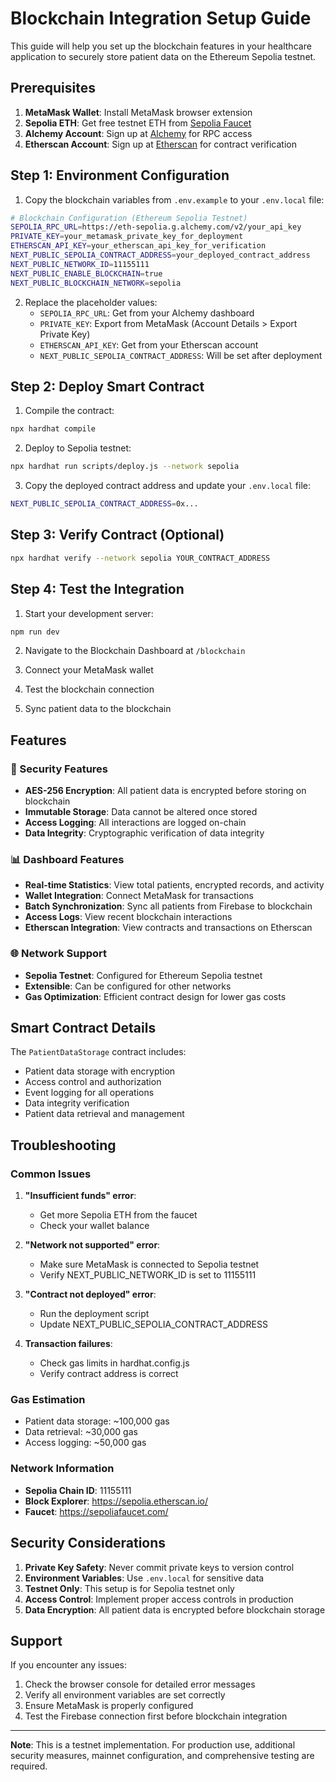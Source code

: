 # Blockchain Integration Setup Guide

This guide will help you set up the blockchain features in your healthcare application to securely store patient data on the Ethereum Sepolia testnet.

## Prerequisites

1. **MetaMask Wallet**: Install MetaMask browser extension
2. **Sepolia ETH**: Get free testnet ETH from [Sepolia Faucet](https://sepoliafaucet.com/)
3. **Alchemy Account**: Sign up at [Alchemy](https://www.alchemy.com/) for RPC access
4. **Etherscan Account**: Sign up at [Etherscan](https://etherscan.io/) for contract verification

## Step 1: Environment Configuration

1. Copy the blockchain variables from `.env.example` to your `.env.local` file:

```bash
# Blockchain Configuration (Ethereum Sepolia Testnet)
SEPOLIA_RPC_URL=https://eth-sepolia.g.alchemy.com/v2/your_api_key
PRIVATE_KEY=your_metamask_private_key_for_deployment
ETHERSCAN_API_KEY=your_etherscan_api_key_for_verification
NEXT_PUBLIC_SEPOLIA_CONTRACT_ADDRESS=your_deployed_contract_address
NEXT_PUBLIC_NETWORK_ID=11155111
NEXT_PUBLIC_ENABLE_BLOCKCHAIN=true
NEXT_PUBLIC_BLOCKCHAIN_NETWORK=sepolia
```

2. Replace the placeholder values:
   - `SEPOLIA_RPC_URL`: Get from your Alchemy dashboard
   - `PRIVATE_KEY`: Export from MetaMask (Account Details > Export Private Key)
   - `ETHERSCAN_API_KEY`: Get from your Etherscan account
   - `NEXT_PUBLIC_SEPOLIA_CONTRACT_ADDRESS`: Will be set after deployment

## Step 2: Deploy Smart Contract

1. Compile the contract:
```bash
npx hardhat compile
```

2. Deploy to Sepolia testnet:
```bash
npx hardhat run scripts/deploy.js --network sepolia
```

3. Copy the deployed contract address and update your `.env.local` file:
```bash
NEXT_PUBLIC_SEPOLIA_CONTRACT_ADDRESS=0x...
```

## Step 3: Verify Contract (Optional)

```bash
npx hardhat verify --network sepolia YOUR_CONTRACT_ADDRESS
```

## Step 4: Test the Integration

1. Start your development server:
```bash
npm run dev
```

2. Navigate to the Blockchain Dashboard at `/blockchain`

3. Connect your MetaMask wallet

4. Test the blockchain connection

5. Sync patient data to the blockchain

## Features

### 🔐 Security Features
- **AES-256 Encryption**: All patient data is encrypted before storing on blockchain
- **Immutable Storage**: Data cannot be altered once stored
- **Access Logging**: All interactions are logged on-chain
- **Data Integrity**: Cryptographic verification of data integrity

### 📊 Dashboard Features
- **Real-time Statistics**: View total patients, encrypted records, and activity
- **Wallet Integration**: Connect MetaMask for transactions
- **Batch Synchronization**: Sync all patients from Firebase to blockchain
- **Access Logs**: View recent blockchain interactions
- **Etherscan Integration**: View contracts and transactions on Etherscan

### 🌐 Network Support
- **Sepolia Testnet**: Configured for Ethereum Sepolia testnet
- **Extensible**: Can be configured for other networks
- **Gas Optimization**: Efficient contract design for lower gas costs

## Smart Contract Details

The `PatientDataStorage` contract includes:
- Patient data storage with encryption
- Access control and authorization
- Event logging for all operations
- Data integrity verification
- Patient data retrieval and management

## Troubleshooting

### Common Issues

1. **"Insufficient funds" error**:
   - Get more Sepolia ETH from the faucet
   - Check your wallet balance

2. **"Network not supported" error**:
   - Make sure MetaMask is connected to Sepolia testnet
   - Verify NEXT_PUBLIC_NETWORK_ID is set to 11155111

3. **"Contract not deployed" error**:
   - Run the deployment script
   - Update NEXT_PUBLIC_SEPOLIA_CONTRACT_ADDRESS

4. **Transaction failures**:
   - Check gas limits in hardhat.config.js
   - Verify contract address is correct

### Gas Estimation
- Patient data storage: ~100,000 gas
- Data retrieval: ~30,000 gas
- Access logging: ~50,000 gas

### Network Information
- **Sepolia Chain ID**: 11155111
- **Block Explorer**: https://sepolia.etherscan.io/
- **Faucet**: https://sepoliafaucet.com/

## Security Considerations

1. **Private Key Safety**: Never commit private keys to version control
2. **Environment Variables**: Use `.env.local` for sensitive data
3. **Testnet Only**: This setup is for Sepolia testnet only
4. **Access Control**: Implement proper access controls in production
5. **Data Encryption**: All patient data is encrypted before blockchain storage

## Support

If you encounter any issues:
1. Check the browser console for detailed error messages
2. Verify all environment variables are set correctly
3. Ensure MetaMask is properly configured
4. Test the Firebase connection first before blockchain integration

---

**Note**: This is a testnet implementation. For production use, additional security measures, mainnet configuration, and comprehensive testing are required. 